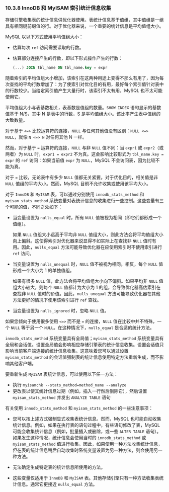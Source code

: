 ### 10.3.8 InnoDB 和 MyISAM 索引统计信息收集

存储引擎收集表的统计信息供优化器使用。表统计信息基于值组，其中值组是一组具有相同键前缀值的行。对于优化器来说，一个重要的统计信息是平均值组大小。

MySQL 以以下方式使用平均值组大小：

- 估算每次 `ref` 访问需要读取的行数。
- 估算部分连接产生的行数，即以下形式操作产生的行数：

  ```sql
  (...) JOIN tbl_name ON tbl_name.key = expr
  ```

随着索引的平均值组大小增加，该索引在这两种用途上变得不那么有用了，因为每次查找的平均行数增加了：为了使索引对优化目的有用，最好每个索引值针对表中的行数较少。当给定索引值产生大量行时，该索引不太有用，MySQL 也不太可能使用它。

平均值组大小与表基数相关，表基数是值组的数量。`SHOW INDEX` 语句显示的基数值基于 N/S，其中 N 是表中的行数，S 是平均值组大小。该比率产生表中值组的大致数量。

对于基于 `<=>` 比较运算符的连接，`NULL` 与任何其他值没有区别：`NULL <=> NULL`，就像 `N <=> N` 对任何其他 N 一样。

然而，对于基于 `=` 运算符的连接，`NULL` 与非 `NULL` 值不同：当 `expr1` 或 `expr2`（或两者）为 `NULL` 时，`expr1 = expr2` 不为真。这会影响比较形式为 `tbl_name.key = expr` 的 `ref` 访问：如果当前值 `expr` 为 `NULL`，MySQL 不会访问表，因为比较不能为真。

对于 `=` 比较，无论表中有多少 `NULL` 值都无关紧要。对于优化目的，相关值是非 `NULL` 值组的平均大小。然而，MySQL 目前不允许收集或使用该平均大小。

对于 `InnoDB` 和 `MyISAM` 表，可以通过分别使用 `innodb_stats_method` 和 `myisam_stats_method` 系统变量对表统计信息的收集进行一些控制。这些变量有三个可能的值，不同之处如下：

- 当变量设置为 `nulls_equal` 时，所有 `NULL` 值被视为相同（即它们都形成一个值组）。

  如果 `NULL` 值组大小远高于平均非 `NULL` 值组大小，则此方法会将平均值组大小向上偏斜。这使得索引对优化器来说显得不如实际上在查找非 `NULL` 值时有用。因此，`nulls_equal` 方法可能导致优化器在应使用索引时不使用索引进行 `ref` 访问。

- 当变量设置为 `nulls_unequal` 时，`NULL` 值不被视为相同。相反，每个 `NULL` 值形成一个大小为 1 的单独值组。

  如果有很多 `NULL` 值，此方法会将平均值组大小向下偏斜。如果平均非 `NULL` 值组大小较大，则每个 `NULL` 值都计为大小为 1 的组，会导致优化器高估索引在查找非 `NULL` 值时的价值。因此，`nulls_unequal` 方法可能导致优化器在其他方法更好的情况下使用该索引进行 `ref` 查找。

- 当变量设置为 `nulls_ignored` 时，忽略 `NULL` 值。


如果您倾向于使用很多使用 `<=>` 而不是 `=` 的连接，`NULL` 值在比较中并不特殊，一个 `NULL` 等于另一个 `NULL`。在这种情况下，`nulls_equal` 是合适的统计方法。

`innodb_stats_method` 系统变量具有全局值；`myisam_stats_method` 系统变量具有全局和会话值。设置全局值会影响相应存储引擎表的统计信息收集。设置会话值只影响当前客户端连接的统计信息收集。这意味着您可以通过设置 `myisam_stats_method` 的会话值强制表的统计信息使用特定方法重新生成，而不影响其他客户端。

要重新生成 `MyISAM` 表统计信息，可以使用以下任一方法：

- 执行 `myisamchk --stats_method=method_name --analyze`
- 更改表以使其统计信息过期（例如，插入一行然后删除它），然后设置 `myisam_stats_method` 并发出 `ANALYZE TABLE` 语句

有关使用 `innodb_stats_method` 和 `myisam_stats_method` 的一些注意事项：

- 您可以按上述方式强制显式收集表统计信息。然而，MySQL 也可能自动收集统计信息。例如，如果在执行表的语句过程中，有些语句修改了表，MySQL 可能会收集统计信息（例如，批量插入或删除，或一些 `ALTER TABLE` 语句）。如果发生这种情况，统计信息会使用当时的 `innodb_stats_method` 或 `myisam_stats_method` 值进行收集。因此，如果使用一种方法收集统计信息，但在表的统计信息稍后自动收集时系统变量设置为另一种方法，则会使用另一种方法。

- 无法确定生成特定表的统计信息所使用的方法。

- 这些变量仅适用于 `InnoDB` 和 `MyISAM` 表。其他存储引擎只有一种方法收集表统计信息。通常它更接近 `nulls_equal` 方法。
